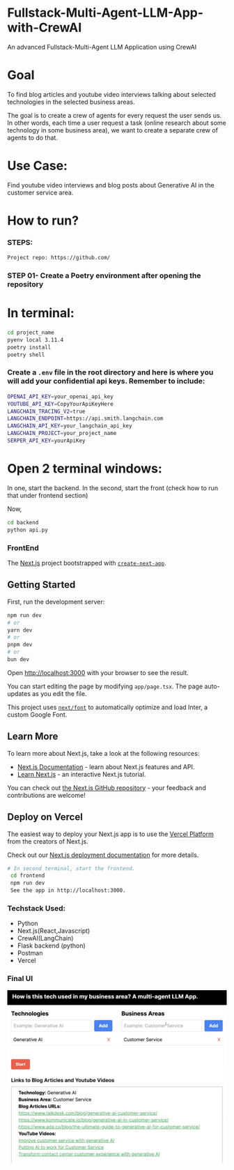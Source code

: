 # Fullstack-Multi-Agent-LLM-App-with-CrewAI
An advanced Fullstack-Multi-Agent LLM Application using CrewAI



# Goal
To find blog articles and youtube video interviews talking about selected technologies in the selected business areas.

 The goal is to create a crew of agents for every request the user sends us. In other words, each time a user request a task (online research about some technology in some business area), we want to create a separate crew of agents to do that.

 # Use Case:
  Find youtube video interviews and blog posts about Generative AI in the customer service area.



# How to run?
### STEPS:

```bash
Project repo: https://github.com/
```
### STEP 01- Create a Poetry environment after opening the repository 

# In terminal:

```bash
cd project_name
pyenv local 3.11.4
poetry install
poetry shell
```


### Create a `.env` file in the root directory and here is where you will add your confidential api keys. Remember to include:

```bash
OPENAI_API_KEY=your_openai_api_key
YOUTUBE_API_KEY=CopyYourApiKeyHere
LANGCHAIN_TRACING_V2=true 
LANGCHAIN_ENDPOINT=https://api.smith.langchain.com 
LANGCHAIN_API_KEY=your_langchain_api_key 
LANGCHAIN_PROJECT=your_project_name
SERPER_API_KEY=yourApiKey
```
# Open 2 terminal windows:
In one, start the backend.
In the second, start the front (check how to run that under frontend section)

Now,
```bash
cd backend
python api.py
```


### FrontEnd

The [Next.js](https://nextjs.org/) project bootstrapped with [`create-next-app`](https://github.com/vercel/next.js/tree/canary/packages/create-next-app).

## Getting Started

First, run the development server:

```bash
npm run dev
# or
yarn dev
# or
pnpm dev
# or
bun dev
```

Open [http://localhost:3000](http://localhost:3000) with your browser to see the result.

You can start editing the page by modifying `app/page.tsx`. The page auto-updates as you edit the file.

This project uses [`next/font`](https://nextjs.org/docs/basic-features/font-optimization) to automatically optimize and load Inter, a custom Google Font.

## Learn More

To learn more about Next.js, take a look at the following resources:

- [Next.js Documentation](https://nextjs.org/docs) - learn about Next.js features and API.
- [Learn Next.js](https://nextjs.org/learn) - an interactive Next.js tutorial.

You can check out [the Next.js GitHub repository](https://github.com/vercel/next.js/) - your feedback and contributions are welcome!

## Deploy on Vercel

The easiest way to deploy your Next.js app is to use the [Vercel Platform](https://vercel.com/new?utm_medium=default-template&filter=next.js&utm_source=create-next-app&utm_campaign=create-next-app-readme) from the creators of Next.js.

Check out our [Next.js deployment documentation](https://nextjs.org/docs/deployment) for more details.


```bash
# In second terminal, start the frontend.
 cd frontend
 npm run dev
 See the app in http://localhost:3000.
```

### Techstack Used:
  - Python
  - Next.js(React,Javascript)
  - CrewAI(LangChain)
  - Flask backend (python)
  - Postman
  - Vercel

### Final UI

  ![alt text](image.png)